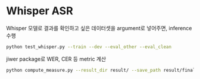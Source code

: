 # Whisper ASR

Whisper 모델로 결과를 확인하고 싶은 데이터셋을 argument로 넣어주면, inference 수행

```bash
python test_whisper.py --train --dev --eval_other --eval_clean
```

jiwer package로 WER, CER 등 metric 계산

```bash
python compute_measure.py --result_dir result/ --save_path result/final_scores.json
```